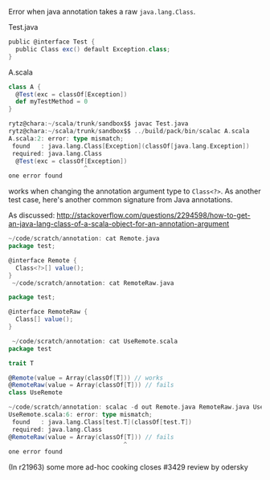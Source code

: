 Error when java annotation takes a raw `java.lang.Class`.

Test.java
```scala
public @interface Test {
  public Class exc() default Exception.class;
}
```
A.scala
```scala
class A {
  @Test(exc = classOf[Exception])
  def myTestMethod = 0
}
```
```scala
rytz@chara:~/scala/trunk/sandbox$$ javac Test.java 
rytz@chara:~/scala/trunk/sandbox$$ ../build/pack/bin/scalac A.scala 
A.scala:2: error: type mismatch;
 found   : java.lang.Class[Exception](classOf[java.lang.Exception])
 required: java.lang.Class
  @Test(exc = classOf[Exception])
                     ^
one error found
```

works when changing the annotation argument type to `Class<?>`.
As another test case, here's another common signature from Java annotations.

As discussed: http://stackoverflow.com/questions/2294598/how-to-get-an-java-lang-class-of-a-scala-object-for-an-annotation-argument

```scala
~/code/scratch/annotation: cat Remote.java 
package test;

@interface Remote {
  Class<?>[] value();
}
 ~/code/scratch/annotation: cat RemoteRaw.java 

package test;

@interface RemoteRaw {
  Class[] value();
}

 ~/code/scratch/annotation: cat UseRemote.scala 
package test

trait T

@Remote(value = Array(classOf[T])) // works
@RemoteRaw(value = Array(classOf[T])) // fails
class UseRemote 

~/code/scratch/annotation: scalac -d out Remote.java RemoteRaw.java UseRemote.scala 
UseRemote.scala:6: error: type mismatch;
 found   : java.lang.Class[test.T](classOf[test.T])
 required: java.lang.Class
@RemoteRaw(value = Array(classOf[T])) // fails
                                ^
one error found
```
(In r21963) some more ad-hoc cooking
closes #3429
review by odersky
